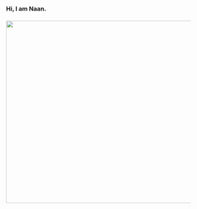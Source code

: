 <h3> Hi, I am Naan. <h3>

<img src="https://github.com/naanmohammed/naanmohammed/blob/main/Naan%20Mohammed.gif" height="500" width="2000"></img>
